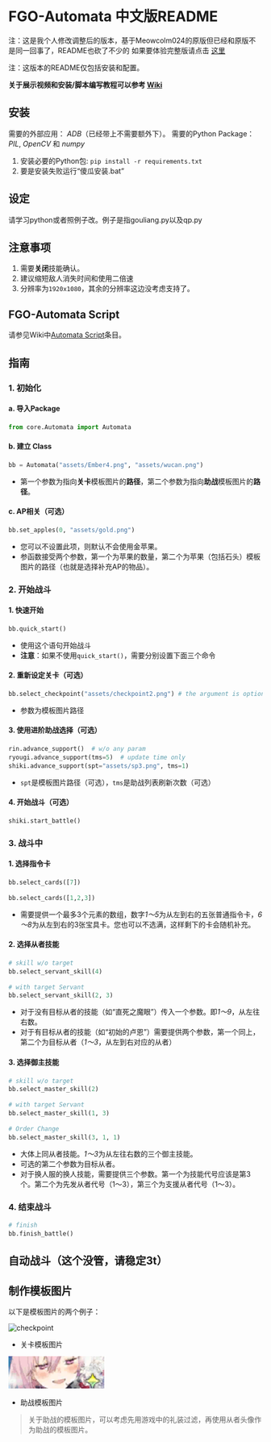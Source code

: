 # FGO-Automata 中文版README

注：这是我个人修改调整后的版本，基于Meowcolm024的原版但已经和原版不是同一回事了，README也砍了不少的
如果要体验完整版请点击 [这里](https://github.com/Meowcolm024/FGO-Automata)

注：这版本的README仅包括安装和配置。

**关于展示视频和安装/脚本编写教程可以参考 [Wiki](https://github.com/Meowcolm024/FGO-Automata/wiki)**

## 安装

需要的外部应用： *ADB*（已经带上不需要额外下）。 需要的Python Package： *PIL*, *OpenCV* 和 *numpy*

1. 安装必要的Python包: ```pip install -r requirements.txt```
2. 要是安装失败运行“傻瓜安装.bat”

## 设定

请学习python或者照例子改。例子是指gouliang.py以及qp.py

## 注意事项

1. 需要**关闭**技能确认。
2. 建议缩短敌人消失时间和使用二倍速
4. 分辨率为`1920x1080`，其余的分辨率这边没考虑支持了。

## FGO-Automata Script

请参见Wiki中[Automata Script](https://github.com/Meowcolm024/FGO-Automata/wiki/Automata-Script)条目。

## 指南

### 1. 初始化

#### a. 导入Package

```python
from core.Automata import Automata
```

#### b. 建立 Class

```python
bb = Automata("assets/Ember4.png", "assets/wucan.png")
```

* 第一个参数为指向**关卡**模板图片的**路径**，第二个参数为指向**助战**模板图片的**路径**。

#### c. AP相关（可选）

```python
bb.set_apples(0, "assets/gold.png")
```

* 您可以不设置此项，则默认不会使用金苹果。
* 参函数接受两个参数，第一个为苹果的数量，第二个为苹果（包括石头）模板图片的路径（也就是选择补充AP的物品）。

### 2. 开始战斗

#### 1. 快速开始

```python
bb.quick_start()
```

- 使用这个语句开始战斗
- **注意**：如果不使用`quick_start()`，需要分别设置下面三个命令

#### 2. 重新设定关卡（可选）

```python
bb.select_checkpoint("assets/checkpoint2.png") # the argument is optional
```

- 参数为模板图片路径

#### 3. 使用进阶助战选择（可选）

```python
rin.advance_support()  # w/o any param
ryougi.advance_support(tms=5)  # update time only
shiki.advance_support(spt="assets/sp3.png", tms=1)
```

- `spt`是模板图片路径（可选），`tms`是助战列表刷新次数（可选）

#### 4. 开始战斗（可选）

```python
shiki.start_battle()
```

### 3. 战斗中

#### 1. 选择指令卡

```python
bb.select_cards([7])
```

```python
bb.select_cards([1,2,3])
```

- 需要提供一个最多3个元素的数组，数字*1～5*为从左到右的五张普通指令卡，*6～8*为从左到右的3张宝具卡。您也可以不选满，这样剩下的卡会随机补充。

#### 2. 选择从者技能

```python
# skill w/o target
bb.select_servant_skill(4)
```

```python
# with target Servant
bb.select_servant_skill(2, 3)
```

- 对于没有目标从者的技能（如“直死之魔眼”）传入一个参数。即*1～9*，从左往右数。
- 对于有目标从者的技能（如“初始的卢恩”）需要提供两个参数，第一个同上，第二个为目标从者（*1～3*，从左到右对应的从者）

#### 3. 选择御主技能

```python
# skill w/o target
bb.select_master_skill(2)
```

```python
# with target Servant
bb.select_master_skill(1, 3)
```

```python
# Order Change
bb.select_master_skill(3, 1, 1)
```

- 大体上同从者技能。*1～3*为从左往右数的三个御主技能。
- 可选的第二个参数为目标从者。
- 对于换人服的换人技能，需要提供三个参数。第一个为技能代号应该是第3个。第二个为先发从者代号（1～3），第三个为支援从者代号（1～3）。

### 4. 结束战斗

```python
# finish
bb.finish_battle()
```

## 自动战斗（这个没管，请稳定3t）


## 制作模板图片

以下是模板图片的两个例子：

![checkpoint](assets/Qp4.png)

- 关卡模板图片

![support](assets/wucan.png)

- 助战模板图片

> 关于助战的模板图片，可以考虑先用游戏中的礼装过滤，再使用从者头像作为助战的模板图片。
